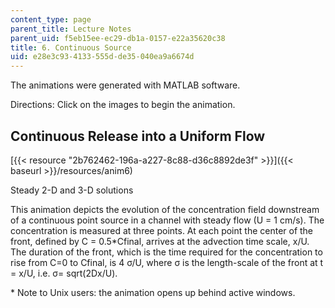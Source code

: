 ```yaml
---
content_type: page
parent_title: Lecture Notes
parent_uid: f5eb15ee-ec29-db1a-0157-e22a35620c38
title: 6. Continuous Source
uid: e28e3c93-4133-555d-de35-040ea9a6674d
---
```


The animations were generated with MATLAB software.

Directions: Click on the images to begin the animation.

Continuous Release into a Uniform Flow
--------------------------------------

[{{< resource "2b762462-196a-a227-8c88-d36c8892de3f" >}}]({{< baseurl >}}/resources/anim6)

Steady 2-D and 3-D solutions

This animation depicts the evolution of the concentration field downstream of a continuous point source in a channel with steady flow (U = 1 cm/s). The concentration is measured at three points. At each point the center of the front, defined by C = 0.5\*Cfinal, arrives at the advection time scale, x/U. The duration of the front, which is the time required for the concentration to rise from C=0 to Cfinal, is 4 σ/U, where σ is the length-scale of the front at t = x/U, i.e. σ= sqrt(2Dx/U).

\* Note to Unix users: the animation opens up behind active windows.